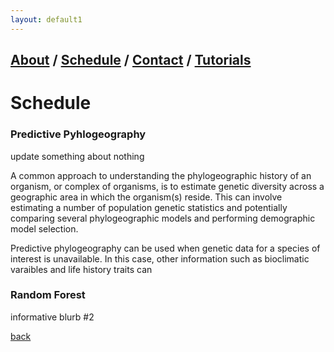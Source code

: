 ```yaml
---
layout: default1
---
```

## [About](index.md) / [Schedule](./Schedule.html) / [Contact](./Contact.html) / [Tutorials](./Tutorials.html)

# Schedule


### Predictive Pyhlogeography
update something about nothing

A common approach to understanding the phylogeographic history of an organism, or complex of organisms, is to estimate genetic diversity across a geographic area in which the organism(s) reside. This can involve estimating a number of population genetic statistics and potentially comparing several phylogeographic models and performing demographic model selection.

Predictive phylogeography can be used when genetic data for a species of interest is unavailable. In this case, other information such as bioclimatic varaibles and life history traits can

### Random Forest

informative blurb #2

[back](./)
